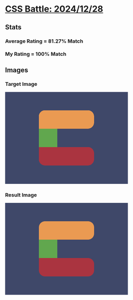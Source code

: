 # [CSS Battle: 2024/12/28](https://cssbattle.dev/play/T7vfD1qKa2jhLoigyDsl)

## Stats

### Average Rating = 81.27% Match

### My Rating = 100% Match

## Images

### Target Image

![](./images/target.png)

### Result Image

![](./images/result.png)
